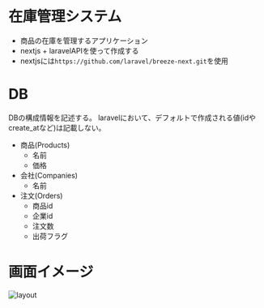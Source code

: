 # 在庫管理システム
- 商品の在庫を管理するアプリケーション
- nextjs + laravelAPIを使って作成する
- nextjsには`https://github.com/laravel/breeze-next.git`を使用

# DB
DBの構成情報を記述する。
laravelにおいて、デフォルトで作成される値(idやcreate_atなど)は記載しない。
- 商品(Products)
  - 名前
  - 価格
- 会社(Companies)
  - 名前
- 注文(Orders)
  - 商品id
  - 企業id
  - 注文数
  - 出荷フラグ
 
# 画面イメージ

![layout](https://github.com/user-attachments/assets/da7e345d-6568-4e76-9b6d-1c1b8bda2b1d)
